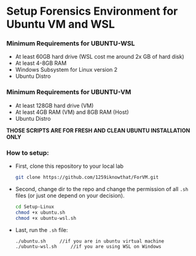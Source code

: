 # Setup Forensics Environment for Ubuntu VM and WSL

### **Minimum Requirements for UBUNTU-WSL**

- At least 60GB hard drive (WSL cost me around 2x GB of hard disk)
- At least 4-8GB RAM
- Windows Subsystem for Linux version 2
- Ubuntu Distro 

### **Minimum Requirements for UBUNTU-VM**

- At least 128GB hard drive (VM)
- At least 4GB RAM (VM) and 8GB RAM (Host)
- Ubuntu Distro

**THOSE SCRIPTS ARE FOR FRESH AND CLEAN UBUNTU INSTALLATION ONLY**

### **How to setup:**

+ First, clone this repository to your local lab
    
    ```sh
    git clone https://github.com/1259iknowthat/ForVM.git
    ```

+ Second, change dir to the repo and change the permission of all `.sh` files (or just one depend on your decision).
    
    ```sh
    cd Setup-Linux
    chmod +x ubuntu.sh
    chmod +x ubuntu-wsl.sh
    ```

+ Last, run the `.sh` file:
    
    ```
    ./ubuntu.sh     //if you are in ubuntu virtual machine
    ./ubuntu-wsl.sh     //if you are using WSL on Windows
    ```